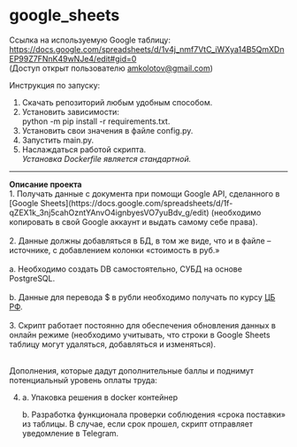 # google_sheets
 
 Ссылка на используемую Google таблицу:
 https://docs.google.com/spreadsheets/d/1v4j_nmf7VtC_iWXya14B5QmXDnEP99Z7FNnK49wNJe4/edit#gid=0 <br>
 (Доступ открыт пользователю amkolotov@gmail.com)

Инструкция по запуску: <br>
1) Скачать репозиторий любым удобным способом. <br>
2) Установить зависимости:<br>python -m pip install -r requirements.txt.
3) Установить свои значения в файле config.py.
4) Запустить main.py.
5) Наслаждаться работой скрипта. <br>
  <em>Установка Dockerfile является стандартной.</em>
  <hr>
  <b>Описание проекта</b><br>
  1. Получать данные с документа при помощи Google API, сделанного в [Google Sheets](https://docs.google.com/spreadsheets/d/1f-qZEX1k_3nj5cahOzntYAnvO4ignbyesVO7yuBdv_g/edit) (необходимо копировать в свой Google аккаунт и выдать самому себе права).<br><br>
  2. Данные должны добавляться в БД, в том же виде, что и в файле –источнике, с добавлением колонки «стоимость в руб.»<br><br>
        a. Необходимо создать DB самостоятельно, СУБД на основе PostgreSQL.<br><br>
        b. Данные для перевода $ в рубли необходимо получать по курсу <a href="https://www.cbr.ru/development/SXML/">ЦБ РФ</a>.<br><br>
    3. Скрипт работает постоянно для обеспечения обновления данных в онлайн режиме (необходимо учитывать, что строки в Google Sheets таблицу могут удаляться, добавляться и изменяться).<br><br>

Дополнения, которые дадут дополнительные баллы и поднимут потенциальный уровень оплаты труда:

4. a. Упаковка решения в docker контейнер
    
    b. Разработка функционала проверки соблюдения «срока поставки» из таблицы. В случае, если срок прошел, скрипт отправляет уведомление в Telegram.
    

